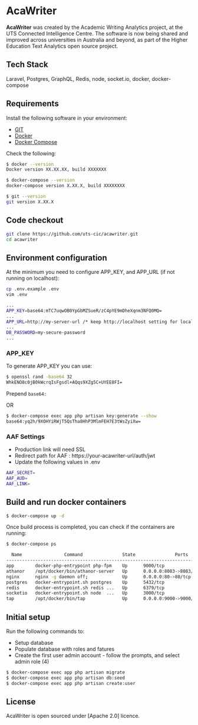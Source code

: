 # AcaWriter

<strong>AcaWriter</strong> was created by the Academic Writing Analytics project, at the UTS Connected Intelligence Centre. The software is now being shared and improved across universities in Australia and beyond, as part of the Higher Education Text Analytics open source project.


## Tech Stack

Laravel, Postgres, GraphQL, Redis, node, socket.io, docker, docker-compose


## Requirements

Install the following software in your environment:
- <a href="https://git-scm.com/book/en/v2/Getting-Started-Installing-Git">GIT</a>
- <a href="https://docs.docker.com/compose/install/">Docker</a>
- <a href="https://docs.docker.com/compose/install/">Docker Compose</a>

Check the following:

```sh
$ docker --version
Docker version XX.XX.XX, build XXXXXXX

$ docker-compose --version
docker-compose version X.XX.X, build XXXXXXXX

$ git --version
git version X.XX.X
```


## Code checkout

```sh
git clone https://github.com/uts-cic/acawriter.git
cd acawriter
```


## Environment configuration

At the minimum you need to configure APP_KEY, and APP_URL (if not running on localhost):

```sh
cp .env.example .env
vim .env

...
APP_KEY=base64:mTC7uqwOB0YpGbMZSueR/zC4pYE9mDheXqnm3NFQ0MQ=
...
APP_URL=http://my-server-url /* keep http://localhost setting for local setup*/
...
DB_PASSWORD=my-secure-password
...
```

### APP_KEY
To generate APP_KEY you can use:

```sh
$ openssl rand -base64 32
WhkENO8c0jB0kWcrqIsFgsdl+AQqs9XZg5C+UYEE8FI=
```
Prepend `base64:`

OR

```sh
$ docker-compose exec app php artisan key:generate --show
base64:yq2h/9XOHYiRWjT5QsTha8HhP3MlmFEH7E3tWsZyiXw=
```

### AAF Settings

- Production link will need SSL
- Redirect path for AAF : https://your-acawriter-url/auth/jwt
- Update the following values in .env

```sh
AAF_SECRET=
AAF_AUD=
AAF_LINK=
```


## Build and run docker containers

```sh
$ docker-compose up -d
```

Once build process is completed, you can check if the containers are running:

```sh
$ docker-compose ps

  Name                Command               State               Ports
----------------------------------------------------------------------------------
app        docker-php-entrypoint php-fpm    Up      9000/tcp
athanor    /opt/docker/bin/athanor-server   Up      0.0.0.0:8083->8083/tcp
nginx      nginx -g daemon off;             Up      0.0.0.0:80->80/tcp
postgres   docker-entrypoint.sh postgres    Up      5432/tcp
redis      docker-entrypoint.sh redis ...   Up      6379/tcp
socketio   docker-entrypoint.sh node  ...   Up      3000/tcp
tap        /opt/docker/bin/tap              Up      0.0.0.0:9000->9000/tcp
```


## Initial setup

Run the following commands to:
- Setup database
- Populate database with roles and fatures
- Create the first user admin account - follow the prompts, and select admin role (4)

```sh
$ docker-compose exec app php artisan migrate
$ docker-compose exec app php artisan db:seed
$ docker-compose exec app php artisan create:user
```


## License

AcaWriter is open sourced under [Apache 2.0] licence.
